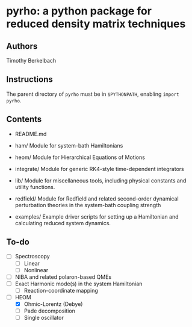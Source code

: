 pyrho: a python package for reduced density matrix techniques
==============================================================

Authors
-------
Timothy Berkelbach

Instructions
------------
The parent directory of `pyrho` must be in `$PYTHONPATH`, enabling
    `import pyrho`.

Contents
--------
* README.md

* ham/
    Module for system-bath Hamiltonians

* heom/
    Module for Hierarchical Equations of Motions

* integrate/
    Module for generic RK4-style time-dependent integrators

* lib/
    Module for miscellaneous tools, including physical constants
        and utility functions.

* redfield/
    Module for Redfield and related second-order dynamical perturbation
        theories in the system-bath coupling strength

* examples/
    Example driver scripts for setting up a Hamiltonian and calculating
        reduced system dynamics.

To-do
-----
- [ ] Spectroscopy
  - [ ] Linear 
  - [ ] Nonlinear
- [ ] NIBA and related polaron-based QMEs
- [ ] Exact Harmonic mode(s) in the system Hamiltonian
  - [ ] Reaction-coordinate mapping
- [ ] HEOM
  - [x] Ohmic-Lorentz (Debye)
  - [ ] Pade decomposition
  - [ ] Single oscillator
